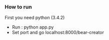 ### How to run ###

First you need python (3.4.2)

* Run : python app.py
* Set port and go localhost:8000/bear-creator